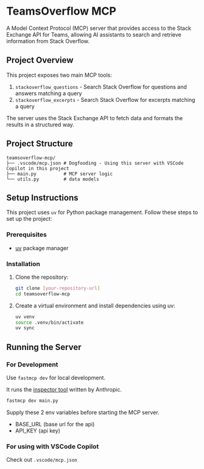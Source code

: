 # TeamsOverflow MCP

A Model Context Protocol (MCP) server that provides access to the Stack Exchange API for Teams, allowing AI assistants to search and retrieve information from Stack Overflow.

## Project Overview

This project exposes two main MCP tools:

1. `stackoverflow_questions` - Search Stack Overflow for questions and answers matching a query
2. `stackoverflow_excerpts` - Search Stack Overflow for excerpts matching a query

The server uses the Stack Exchange API to fetch data and formats the results in a structured way.

## Project Structure

```
teamsoverflow-mcp/
├── .vscode/mcp.json # Dogfooding - Using this server with VSCode Copilot in this project
├── main.py          # MCP server logic
└── utils.py         # data models
```

## Setup Instructions

This project uses `uv` for Python package management. Follow these steps to set up the project:

### Prerequisites

- [uv](https://github.com/astral-sh/uv) package manager

### Installation

1. Clone the repository:
   ```bash
   git clone [your-repository-url]
   cd teamsoverflow-mcp
   ```

2. Create a virtual environment and install dependencies using uv:
   ```bash
   uv venv
   source .venv/bin/activate
   uv sync
   ```

## Running the Server

### For Development

Use `fastmcp dev` for local development.

It runs the [inspector tool](https://github.com/modelcontextprotocol/inspector) written by Anthropic.

```bash
fastmcp dev main.py
```

Supply these 2 env variables before starting the MCP server.

- BASE_URL (base url for the api)
- API_KEY (api key)

### For using with VSCode Copilot

Check out `.vscode/mcp.json`
